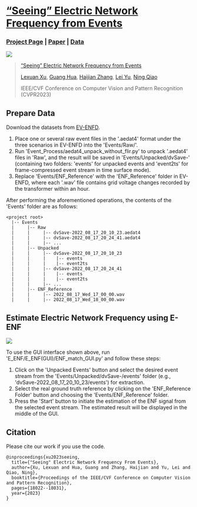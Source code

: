 # [“Seeing” Electric Network Frequency from Events](https://xlx-creater.github.io/E-ENF/)

### [Project Page](https://xlx-creater.github.io/E-ENF/) | [Paper](https://arxiv.org/pdf/2305.02597.pdf) | [Data](https://whueducn-my.sharepoint.com/:f:/g/personal/2018302120267_whu_edu_cn/En7DQ7Sg-KhIjeHlphDd1sIBA7alS2xg6UqKfbWf0E-3Zg?e=9aDKcG)

<img src='https://github.com/xlx-creater/E-ENF/blob/main/Illustration.png'/> 

> [“Seeing” Electric Network Frequency from Events](https://xlx-creater.github.io/E-ENF/) 
>
>  [Lexuan Xu](https://scholar.google.com.hk/citations?hl=zh-CN&user=g3itm8IAAAAJ), [Guang Hua](https://ghua-ac.github.io/), [Haijian Zhang](https://scholar.google.com/citations?user=cEWbejoAAAAJ&hl=zh-CN&oi=ao), [Lei Yu](https://scholar.google.com/citations?user=Klc_GHUAAAAJ&hl=zh-CN), [Ning Qiao](https://scholar.google.com/citations?user=e7FIdOMAAAAJ&hl=zh-CN&oi=ao)
>
> IEEE/CVF Conference on Computer Vision and Pattern Recognition (CVPR2023)


## Prepare Data

Download the datasets from [EV-ENFD](https://whueducn-my.sharepoint.com/:f:/g/personal/2018302120267_whu_edu_cn/En7DQ7Sg-KhIjeHlphDd1sIBA7alS2xg6UqKfbWf0E-3Zg?e=9aDKcG).


1. Place one or several raw event files in the '.aedat4' format under the three scenarios in EV-ENFD into the 'Events/Raw/'.
2. Run 'Event_Process/aedat4_unpack_without_flir.py' to unpack '.aedat4' files in 'Raw', and the result will be saved in 'Events/Unpacked/dvSave-' (containing two folders: 'events' for unpacked events and 'event2ts' for frame-compressed event stream in time surface mode).
3. Replace 'Events/ENF_Reference' with the 'ENF_Reference' folder in EV-ENFD, where each '.wav' file contains grid voltage changes recorded by the transformer within an hour.


After performing the aforementioned operations, the contents of the 'Events' folder are as follows:
```
<project root>
  |-- Events
  |     |-- Raw
  |     |     |-- dvSave-2022_08_17_20_10_23.aedat4
  |     |     |-- dvSave-2022_08_17_20_24_41.aedat4
  |     |     |-- ...
  |     |-- Unpacked
  |     |     |-- dvSave-2022_08_17_20_10_23
  |     |     |    |-- events
  |     |     |    |-- event2ts
  |     |     |-- dvSave-2022_08_17_20_24_41
  |     |     |    |-- events
  |     |     |    |-- event2ts
  |     |     |-- ...     
  |     |-- ENF_Reference
  |     |     |-- 2022_08_17_Wed_17_00_00.wav
  |     |     |-- 2022_08_17_Wed_18_00_00.wav
```


## Estimate Electric Network Frequency using E-ENF

<img src='https://github.com/xlx-creater/E-ENF/blob/main/GUI.png' />

To use the GUI interface shown above, run 'E_ENF/E_ENF(GUI)/ENF_match_GUI.py' and follow these steps:

1. Click on the 'Unpacked Events' button and select the desired event stream from the 'Events/Unpacked/dvSave-/events' folder (e.g., 'dvSave-2022_08_17_20_10_23/events') for extraction.
2. Select the real ground truth reference by clicking on the 'ENF_Reference Folder' button and choosing the 'Events/ENF_Reference' folder.
3. Press the 'Start' button to initiate the estimation of the ENF signal from the selected event stream. The estimated result will be displayed in the middle of the GUI.


## Citation

Please cite our work if you use the code.

```
@inproceedings{xu2023seeing,
  title={"Seeing" Electric Network Frequency From Events},
  author={Xu, Lexuan and Hua, Guang and Zhang, Haijian and Yu, Lei and Qiao, Ning},
  booktitle={Proceedings of the IEEE/CVF Conference on Computer Vision and Pattern Recognition},
  pages={18022--18031},
  year={2023}
}
```

